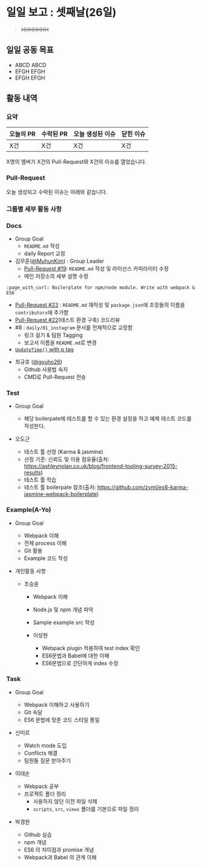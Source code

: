 # 일일 보고 : 셋째날(26일)
> ~~HHHHHHH~~

## 일일 공동 목표

* ABCD ABCD
* EFGH EFGH
* EFGH EFGH

## 활동 내역

### 요약
| 오늘의 PR | 수락된 PR | 오늘 생성된 이슈 | 닫힌 이슈 |
| --- | --- | --- | --- |
| X건 | X건 | X건 | X건 |

X명의 멤버가 X건의 Pull-Request와 X건의 이슈를 열었습니다.

### Pull-Request

오늘 생성되고 수락된 이슈는 아래와 같습니다.

### 그룹별 세부 활동 사항

### Docs
* Group Goal
  * `README.md` 작성
  * daily Report 교정
* 김무훈([@MuhunKim](https://github.com/MuhunKim)) : Group Leader
  * [Pull-Request #19](https://github.com/JeffGuKang/npm-webpack-boilerplate/pull/19): `README.md` 작성 및 라이선스 카피라이터 수정
  * 메인 저장소의 세부 설명 수정
 ```
 :page_with_curl: Boilerplate for npm/node module. Write with webpack & ES6
 ```
  * [Pull-Request #23](https://github.com/JeffGuKang/npm-webpack-boilerplate/pull/23) : `README.md` 재작성 및 `package.json`에 조장들의 이름을 `contributors`에 추가함
  * [Pull-Request #22](https://github.com/JeffGuKang/npm-webpack-boilserplate/pull/22#discussion_r80473266)(테스트 환경 구축) 코드리뷰
  * #8 : `daily/01_instagram` 문서를 전체적으로 교정함
    * 링크 걸기 & 팀원 Tagging
    * 보고서 이름을 `README.md`로 변경
  * [`UpdateTime()` with p tag](https://kosslab-kr.github.io/kosshack2016)

- 최규호 ([@gyuho26](https://github.com/gyuho26))
  - Github 사용법 숙지
  - CMD로 Pull-Request 전송

### Test
- Group Goal
	- 해당 boilerpate에 테스트를 할 수 있는 환경 설정을 하고 예제 테스트 코드를 작성한다.

- 오도근
	- 테스트 툴 선정 (Karma & jasmine)
	- 선정 기준: 신뢰도 및 이용 점유율(출처: https://ashleynolan.co.uk/blog/frontend-tooling-survey-2015-results)
	- 테스트 툴 학습
	- 테스트 툴 boilerpate 참조(출처: https://github.com/zyml/es6-karma-jasmine-webpack-boilerplate)

### Example(A-Yo)

- Group Goal
  - Webpack 이해
  - 전체 process 이해
  - Git 활용
  - Example 코드 작성

- 개인활동 사항
  - 조승윤
    - Webpack 이해
    - Node.js 및 npm 개념 파악
    - Sample example src 작성

	- 이성현
		- Webpack plugin 적용하여 test index 확인
		- ES6문법과 Babel에 대한 이해
		- ES6문법으로 간단하게 index 수정


### Task

- Group Goal
	- Webpack 이해하고 사용하기
	- Git 숙달
	- ES6 문법에 맞춘 코드 스타일 통일

- 신미르
	- Watch mode 도입
	- Conflicts 해결
	- 팀원들 질문 받아주기

- 이태순
	- Webpack 공부
	- 프로젝트 폴더 정리
		- 사용하지 않던 이전 파일 삭제
		- `scripts`, `src`, `views` 폴더를 기본으로 파일 정리

- 박경원
	- Github 실습
	- npm 개념
	- ES6 의 차이점과 promise 개념
	- Webpack과 Babel 의 관계 이해
